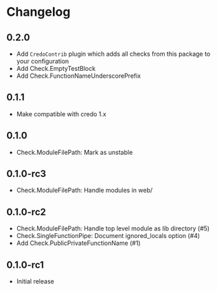# Changelog

## 0.2.0

* Add `CredoContrib` plugin which adds all checks from this package to your configuration
* Add Check.EmptyTestBlock
* Add Check.FunctionNameUnderscorePrefix

## 0.1.1

* Make compatible with credo 1.x

## 0.1.0

* Check.ModuleFilePath: Mark as unstable

## 0.1.0-rc3

* Check.ModuleFilePath: Handle modules in web/

## 0.1.0-rc2

* Check.ModuleFilePath: Handle top level module as lib directory (#5)
* Check.SingleFunctionPipe: Document ignored_locals option (#4)
* Add Check.PublicPrivateFunctionName (#1)

## 0.1.0-rc1

* Initial release
